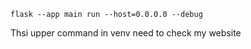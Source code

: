 ```
flask --app main run --host=0.0.0.0 --debug
```

Thsi upper command in venv need to check my website 